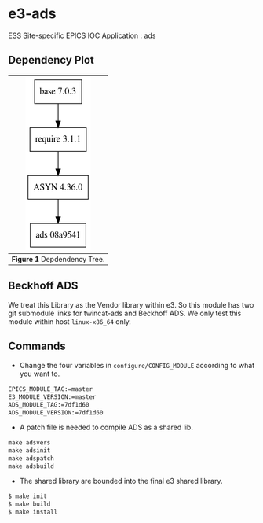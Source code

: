 
e3-ads  
======
ESS Site-specific EPICS IOC Application : ads

## Dependency Plot

|![ads dep](docs/ads.png)|
| :---: |
|**Figure 1** Depdendency Tree. |


## Beckhoff ADS

We treat this Library as the Vendor library within e3. So this module has two git submodule links for twincat-ads and Beckhoff ADS. We only test this module within host `linux-x86_64` only. 


## Commands

* Change the four variables in `configure/CONFIG_MODULE` according to what you want to. 

```
EPICS_MODULE_TAG:=master
E3_MODULE_VERSION:=master
ADS_MODULE_TAG:=7df1d60
ADS_MODULE_VERSION:=7df1d60
```
* A patch file is needed to compile ADS as a shared lib.

```
make adsvers
make adsinit
make adspatch
make adsbuild
```

* The shared library are bounded into the final e3 shared library.

```
$ make init
$ make build
$ make install
```
